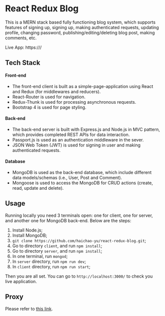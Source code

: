 # React Redux Blog

This is a MERN stack based fully functioning blog system, which supports features of signing up, signing up, making authenticated requests, updating profile, changing password, publishing/editing/deleting blog post, making comments, etc.

Live App: https:///

## Tech Stack

#### Front-end

- The front-end client is built as a simple-page-application using React and Redux (for middlewares and reducers).
- React-Router is used for navigation.
- Redux-Thunk is used for processing asynchronous requests.
- Bootstrap 4 is used for page styling.

#### Back-end

- The back-end server is built with Express.js and Node.js in MVC pattern, which provides completed REST APIs for data interaction.
- Passport.js is used as an authentication middleware in the sever.
- JSON Web Token (JWT) is used for signing in user and making authenticated requests.

#### Database

- MongoDB is used as the back-end database, which include different data models/schemas (i.e., User, Post and Comment).
- Mongoose is used to access the MongoDB for CRUD actions (create, read, update and delete).

## Usage

Running locally you need 3 terminals open: one for client, one for server, and another one for MongoDB back-end. Below are the steps:

1. Install Node.js;
2. Install MongoDB;
3. `git clone https://github.com/haichao-yu/react-redux-blog.git`;
4. Go to directory `client`, and run `npm install`;
5. Go to directory `server`, and run `npm install`;
6. In one terminal, run `mongod`;
7. In `server` directory, run `npm run dev`;
8. In `client` directory, run `npm run start`;

Then you are all set. You can go to `http://localhost:3000/` to check you live application.

## Proxy

Please refer to [this link](https://github.com/facebook/create-react-app/blob/master/packages/react-scripts/template/README.md#proxying-api-requests-in-development).
